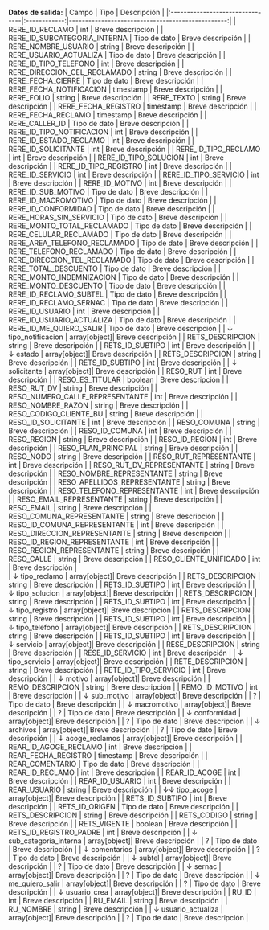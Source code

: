 **Datos de salida:**
| Campo                           |  Tipo        |                         Descripción              |
|:--------------------------------|:------------:|-------------------------------------------------:| 
| RERE_ID_RECLAMO                 | int          | Breve descripción                                | 
| RERE_ID_SUBCATEGORIA_INTERNA    | Tipo de dato | Breve descripción                                | 
| RERE_NOMBRE_USUARIO             | string       | Breve descripción                                | 
| RERE_USUARIO_ACTUALIZA          | Tipo de dato | Breve descripción                                | 
| RERE_ID_TIPO_TELEFONO           | int          | Breve descripción                                | 
| RERE_DIRECCION_CEL_RECLAMADO    | string       | Breve descripción                                | 
| RERE_FECHA_CIERRE               | Tipo de dato | Breve descripción                                | 
| RERE_FECHA_NOTIFICACION         | timestamp    | Breve descripción                                | 
| RERE_FOLIO                      | string       | Breve descripción                                | 
| RERE_TEXTO                      | string       | Breve descripción                                | 
| RERE_FECHA_REGISTRO             | timestamp    | Breve descripción                                | 
| RERE_FECHA_RECLAMO              | timestamp    | Breve descripción                                | 
| RERE_CALLER_ID                  | Tipo de dato | Breve descripción                                | 
| RERE_ID_TIPO_NOTIFICACION       | int          | Breve descripción                                | 
| RERE_ID_ESTADO_RECLAMO          | int          | Breve descripción                                | 
| RERE_ID_SOLICITANTE             | int          | Breve descripción                                | 
| RERE_ID_TIPO_RECLAMO            | int          | Breve descripción                                | 
| RERE_ID_TIPO_SOLUCION           | int          | Breve descripción                                | 
| RERE_ID_TIPO_REGISTRO           | int          | Breve descripción                                | 
| RERE_ID_SERVICIO                | int          | Breve descripción                                | 
| RERE_ID_TIPO_SERVICIO           | int          | Breve descripción                                | 
| RERE_ID_MOTIVO                  | int          | Breve descripción                                | 
| RERE_ID_SUB_MOTIVO              | Tipo de dato | Breve descripción                                | 
| RERE_ID_MACROMOTIVO             | Tipo de dato | Breve descripción                                | 
| RERE_ID_CONFORMIDAD             | Tipo de dato | Breve descripción                                | 
| RERE_HORAS_SIN_SERVICIO         | Tipo de dato | Breve descripción                                | 
| RERE_MONTO_TOTAL_RECLAMADO      | Tipo de dato | Breve descripción                                | 
| RERE_CELULAR_RECLAMADO          | Tipo de dato | Breve descripción                                | 
| RERE_AREA_TELEFONO_RECLAMADO    | Tipo de dato | Breve descripción                                | 
| RERE_TELEFONO_RECLAMADO         | Tipo de dato | Breve descripción                                | 
| RERE_DIRECCION_TEL_RECLAMADO    | Tipo de dato | Breve descripción                                | 
| RERE_TOTAL_DESCUENTO            | Tipo de dato | Breve descripción                                | 
| RERE_MONTO_INDEMNIZACION        | Tipo de dato | Breve descripción                                | 
| RERE_MONTO_DESCUENTO            | Tipo de dato | Breve descripción                                | 
| RERE_ID_RECLAMO_SUBTEL          | Tipo de dato | Breve descripción                                | 
| RERE_ID_RECLAMO_SERNAC          | Tipo de dato | Breve descripción                                | 
| RERE_ID_USUARIO                 | int          | Breve descripción                                | 
| RERE_ID_USUARIO_ACTUALIZA       | Tipo de dato | Breve descripción                                | 
| RERE_ID_ME_QUIERO_SALIR         | Tipo de dato | Breve descripción                                | 
| ↓ tipo_notificacion             | array[object]| Breve descripción                                | 
| RETS_DESCRIPCION                | string       | Breve descripción                                | 
| RETS_ID_SUBTIPO                 | int          | Breve descripción                                | 
| ↓ estado                        | array[object]| Breve descripción                                | 
| RETS_DESCRIPCION                | string       | Breve descripción                                | 
| RETS_ID_SUBTIPO                 | int          | Breve descripción                                | 
| ↓ solicitante                   | array[object]| Breve descripción                                | 
| RESO_RUT                        | int          | Breve descripción                                | 
| RESO_ES_TITULAR                 | boolean      | Breve descripción                                | 
| RESO_RUT_DV                     | string       | Breve descripción                                | 
| RESO_NUMERO_CALLE_REPRESENTANTE | int          | Breve descripción                                | 
| RESO_NOMBRE_RAZON               | string       | Breve descripción                                | 
| RESO_CODIGO_CLIENTE_BU          | string       | Breve descripción                                | 
| RESO_ID_SOLICITANTE             | int          | Breve descripción                                | 
| RESO_COMUNA                     | string       | Breve descripción                                | 
| RESO_ID_COMUNA                  | int          | Breve descripción                                | 
| RESO_REGION                     | string       | Breve descripción                                | 
| RESO_ID_REGION                  | int          | Breve descripción                                | 
| RESO_PLAN_PRINCIPAL             | string       | Breve descripción                                | 
| RESO_NODO                       | string       | Breve descripción                                | 
| RESO_RUT_REPRESENTANTE          | int          | Breve descripción                                | 
| RESO_RUT_DV_REPRESENTANTE       | string       | Breve descripción                                | 
| RESO_NOMBRE_REPRESENTANTE       | string       | Breve descripción                                | 
| RESO_APELLIDOS_REPRESENTANTE    | string       | Breve descripción                                | 
| RESO_TELEFONO_REPRESENTANTE     | int          | Breve descripción                                | 
| RESO_EMAIL_REPRESENTANTE        | string       | Breve descripción                                | 
| RESO_EMAIL                      | string       | Breve descripción                                | 
| RESO_COMUNA_REPRESENTANTE       | string       | Breve descripción                                | 
| RESO_ID_COMUNA_REPRESENTANTE    | int          | Breve descripción                                | 
| RESO_DIRECCION_REPRESENTANTE    | string       | Breve descripción                                | 
| RESO_ID_REGION_REPRESENTANTE    | int          | Breve descripción                                | 
| RESO_REGION_REPRESENTANTE       | string       | Breve descripción                                | 
| RESO_CALLE                      | string       | Breve descripción                                | 
| RESO_CLIENTE_UNIFICADO          | int          | Breve descripción                                |  
| ↓ tipo_reclamo                  | array[object]| Breve descripción                                | 
| RETS_DESCRIPCION                | string       | Breve descripción                                | 
| RETS_ID_SUBTIPO                 | int          | Breve descripción                                | 
| ↓ tipo_solucion                 | array[object]| Breve descripción                                | 
| RETS_DESCRIPCION                | string       | Breve descripción                                | 
| RETS_ID_SUBTIPO                 | int          | Breve descripción                                |
| ↓ tipo_registro                 | array[object]| Breve descripción                                | 
| RETS_DESCRIPCION                | string       | Breve descripción                                | 
| RETS_ID_SUBTIPO                 | int          | Breve descripción                                |
| ↓ tipo_telefono                 | array[object]| Breve descripción                                | 
| RETS_DESCRIPCION                | string       | Breve descripción                                | 
| RETS_ID_SUBTIPO                 | int          | Breve descripción                                |
| ↓ servicio                      | array[object]| Breve descripción                                | 
| RESE_DESCRIPCION                | string       | Breve descripción                                | 
| RESE_ID_SERVICIO                | int          | Breve descripción                                |
| ↓ tipo_servicio                 | array[object]| Breve descripción                                | 
| RETE_DESCRIPCION                | string       | Breve descripción                                | 
| RETE_ID_TIPO_SERVICIO           | int          | Breve descripción                                |
| ↓ motivo                        | array[object]| Breve descripción                                | 
| REMO_DESCRIPCION                | string       | Breve descripción                                | 
| REMO_ID_MOTIVO                  | int          | Breve descripción                                |
| ↓ sub_motivo                    | array[object]| Breve descripción                                | 
| ?                               | Tipo de dato | Breve descripción                                |
| ↓ macromotivo                   | array[object]| Breve descripción                                | 
| ?                               | Tipo de dato | Breve descripción                                |
| ↓ conformidad                   | array[object]| Breve descripción                                | 
| ?                               | Tipo de dato | Breve descripción                                |
| ↓ archivos                      | array[object]| Breve descripción                                | 
| ?                               | Tipo de dato | Breve descripción                                |
| ↓ acoge_reclamos                | array[object]| Breve descripción                                | 
| REAR_ID_AGOGE_RECLAMO           | int          | Breve descripción                                |
| REAR_FECHA_REGISTRO             | timestamp    | Breve descripción                                |
| REAR_COMENTARIO                 | Tipo de dato | Breve descripción                                |
| REAR_ID_RECLAMO                 | int          | Breve descripción                                |
| REAR_ID_ACOGE                   | int          | Breve descripción                                |
| REAR_ID_USUARIO                 | int          | Breve descripción                                |
| REAR_USUARIO                    | string       | Breve descripción                                |
| ↓↓ tipo_acoge                   | array[object]| Breve descripción                                | 
| RETS_ID_SUBTIPO                 | int          | Breve descripción                                |
| RETS_ID_ORIGEN                  | Tipo de dato | Breve descripción                                |
| RETS_DESCRIPCION                | string       | Breve descripción                                |
| RETS_CODIGO                     | string       | Breve descripción                                |
| RETS_VIGENTE                    | boolean      | Breve descripción                                |
| RETS_ID_REGISTRO_PADRE          | int          | Breve descripción                                |
| ↓ sub_categoria_interna         | array[object]| Breve descripción                                | 
| ?                               | Tipo de dato | Breve descripción                                |
| ↓ comentarios                   | array[object]| Breve descripción                                | 
| ?                               | Tipo de dato | Breve descripción                                |
| ↓ subtel                        | array[object]| Breve descripción                                | 
| ?                               | Tipo de dato | Breve descripción                                |
| ↓ sernac                        | array[object]| Breve descripción                                | 
| ?                               | Tipo de dato | Breve descripción                                |
| ↓ me_quiero_salir               | array[object]| Breve descripción                                | 
| ?                               | Tipo de dato | Breve descripción                                |
| ↓ usuario_crea                  | array[object]| Breve descripción                                | 
| RU_ID                           | int          | Breve descripción                                |
| RU_EMAIL                        | string       | Breve descripción                                |
| RU_NOMBRE                       | string       | Breve descripción                                |
| ↓ usuario_actualiza             | array[object]| Breve descripción                                | 
| ?                               | Tipo de dato | Breve descripción                                |
